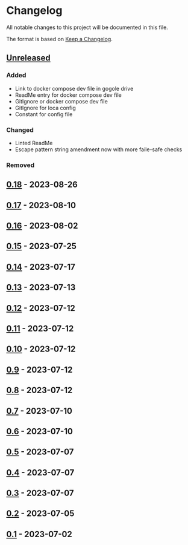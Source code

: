 # Changelog

All notable changes to this project will be documented in this file.

The format is based on [Keep a Changelog](https://keepachangelog.com/en/1.1.0/).

## [Unreleased]

### Added

- Link to docker compose dev file in gogole drive
- ReadMe entry for docker compose dev file
- GitIgnore or docker compose dev file
- GitIgnore for loca config
- Constant for config file

### Changed

- Linted ReadMe
- Escape pattern string amendment now with more faile-safe checks

### Removed

## [0.18] - 2023-08-26

## [0.17] - 2023-08-10

## [0.16] - 2023-08-02

## [0.15] - 2023-07-25

## [0.14] - 2023-07-17

## [0.13] - 2023-07-13

## [0.12] - 2023-07-12

## [0.11] - 2023-07-12

## [0.10] - 2023-07-12

## [0.9] - 2023-07-12

## [0.8] - 2023-07-12

## [0.7] - 2023-07-10

## [0.6] - 2023-07-10

## [0.5] - 2023-07-07

## [0.4] - 2023-07-07

## [0.3] - 2023-07-07

## [0.2] - 2023-07-05

## [0.1] - 2023-07-02

[unreleased]: https://github.com/LetzteGenerationAT/telegram-bot-google-drive/commit/75e38dd3046ad120552cf7d0bff96d08416b8b1b
[0.18]: https://github.com/LetzteGenerationAT/telegram-bot-google-drive/releases/tag/v0.18
[0.17]: https://github.com/LetzteGenerationAT/telegram-bot-google-drive/releases/tag/v0.17
[0.16]: https://github.com/LetzteGenerationAT/telegram-bot-google-drive/releases/tag/v0.16
[0.15]: https://github.com/LetzteGenerationAT/telegram-bot-google-drive/releases/tag/v0.15
[0.14]: https://github.com/LetzteGenerationAT/telegram-bot-google-drive/releases/tag/v0.14
[0.13]: https://github.com/LetzteGenerationAT/telegram-bot-google-drive/releases/tag/v0.13
[0.12]: https://github.com/LetzteGenerationAT/telegram-bot-google-drive/releases/tag/v0.12
[0.11]: https://github.com/LetzteGenerationAT/telegram-bot-google-drive/releases/tag/v0.11
[0.10]: https://github.com/LetzteGenerationAT/telegram-bot-google-drive/releases/tag/v0.10
[0.9]: https://github.com/LetzteGenerationAT/telegram-bot-google-drive/releases/tag/v0.9
[0.8]: https://github.com/LetzteGenerationAT/telegram-bot-google-drive/releases/tag/v0.8
[0.7]: https://github.com/LetzteGenerationAT/telegram-bot-google-drive/releases/tag/v0.7
[0.6]: https://github.com/LetzteGenerationAT/telegram-bot-google-drive/releases/tag/v0.6
[0.5]: https://github.com/LetzteGenerationAT/telegram-bot-google-drive/releases/tag/v0.5
[0.4]: https://github.com/LetzteGenerationAT/telegram-bot-google-drive/releases/tag/v0.4
[0.3]: https://github.com/LetzteGenerationAT/telegram-bot-google-drive/releases/tag/v0.3
[0.2]: https://github.com/LetzteGenerationAT/telegram-bot-google-drive/releases/tag/v0.2
[0.1]: https://github.com/LetzteGenerationAT/telegram-bot-google-drive/releases/tag/v0.1
